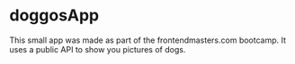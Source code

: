 # doggosApp

This small app was made as part of the frontendmasters.com bootcamp.
It uses a public API to show you pictures of dogs.
